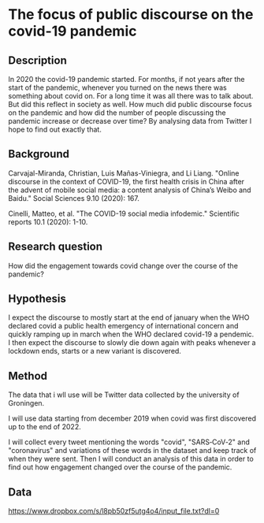 # The focus of public discourse on the covid-19 pandemic

## Description
In 2020 the covid-19 pandemic started. For months, if not years after the start of the pandemic, whenever you turned on the news there was something about covid on. For a long time it was all there was to talk about. But did this reflect in society as well. How much did public discourse focus on the pandemic and how did the number of people discussing the pandemic increase or decrease over time? By analysing data from Twitter I hope to find out exactly that. 

## Background
Carvajal-Miranda, Christian, Luis Mañas-Viniegra, and Li Liang. "Online discourse in the context of COVID-19, the first health crisis in China after the advent of mobile social media: a content analysis of China’s Weibo and Baidu." Social Sciences 9.10 (2020): 167.

Cinelli, Matteo, et al. "The COVID-19 social media infodemic." Scientific reports 10.1 (2020): 1-10.

## Research question
How did the engagement towards covid change over the course of the pandemic?

## Hypothesis
I expect the discourse to mostly start at the end of january when the WHO declared covid a public health emergency of international concern and quickly ramping up in march when the WHO declared covid-19 a pendemic. I then expect the discourse to slowly die down again with peaks whenever a lockdown ends, starts or a new variant is discovered.

## Method
The data that i wll use will be Twitter data collected by the university of Groningen. 

I will use data starting from december 2019 when covid was first discovered up to the end of 2022.

I will collect every tweet mentioning the words "covid", "SARS‑CoV‑2" and "coronavirus" and variations of these words in the dataset and keep track of when they were sent. Then I will conduct an analysis of this data in order to find out how engagement changed over the course of the pandemic.

## Data
https://www.dropbox.com/s/l8pb50zf5utg4o4/input_file.txt?dl=0